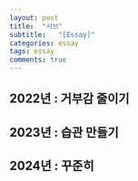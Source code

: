 ```yaml
---
layout: post
title:  "서브"
subtitle:   "[Essay]"
categories: essay
tags: essay
comments: true
---
```


## 2022년 : 거부감 줄이기

## 2023년 : 습관 만들기

## 2024년 : 꾸준히

